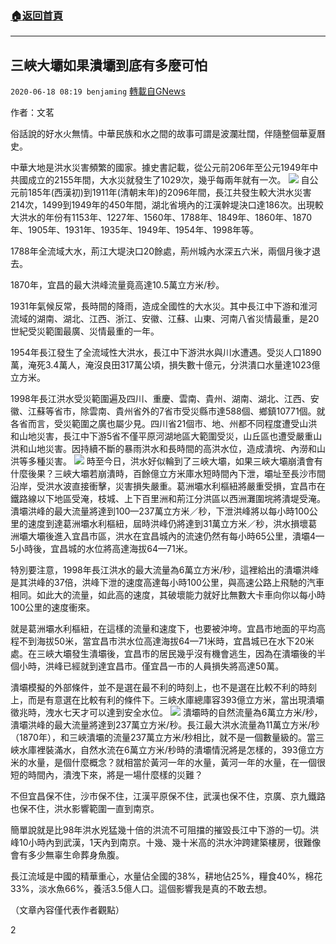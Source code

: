 ###  [:house:返回首頁](https://github.com/ourhimalayas/txt)
---

## 三峽大壩如果潰壩到底有多麼可怕
`2020-06-18 08:19 benjaming` [轉載自GNews](https://gnews.org/zh-hant/237814/)

作者：文茗

俗話說的好水火無情。中華民族和水之間的故事可謂是波瀾壯闊，伴隨整個華夏曆史。

中華大地是洪水災害頻繁的國家。據史書記載，從公元前206年至公元1949年中共國成立的2155年間，大水災就發生了1029次，幾乎每兩年就有一次。
![](https://gnews.org/wp-content/uploads/2020/06/图片1-5.png)
自公元前185年(西漢初)到1911年(清朝末年)的2096年間，長江共發生較大洪水災害214次，1499到1949年的450年間，湖北省境內的江漢幹堤決口達186次。出現較大洪水的年份有1153年、1227年、1560年、1788年、1849年、1860年、1870年、1905年、1931年、1935年、1949年、1954年、1998年等。

1788年全流域大水，荊江大堤決口20餘處，荊州城內水深五六米，兩個月後才退去。

1870年，宜昌的最大洪峰流量竟高達10.5萬立方米/秒。

1931年氣候反常，長時間的降雨，造成全國性的大水災。其中長江中下游和淮河流域的湖南、湖北、江西、浙江、安徽、江蘇、山東、河南八省災情最重，是20世紀受災範圍最廣、災情最重的一年。

1954年長江發生了全流域性大洪水，長江中下游洪水與川水遭遇。受災人口1890萬，淹死3.4萬人，淹沒良田317萬公頃，損失數十億元，分洪潰口水量達1023億立方米。

1998年長江洪水受災範圍遍及四川、重慶、雲南、貴州、湖南、湖北、江西、安徽、江蘇等省市，除雲南、貴州省外的7省市受災縣市達588個、鄉鎮10771個。就各省而言，受災範圍之廣也屬少見。四川省21個市、地、州都不同程度遭受山洪和山地災害，長江中下游5省不僅平原河湖地區大範圍受災，山丘區也遭受嚴重山洪和山地災害。因持續不斷的暴雨洪水和長時間的高洪水位，造成潰垸、內澇和山洪等多種災害。
![](https://gnews.org/wp-content/uploads/2020/06/图片2-4.png)
時至今日，洪水好似輪到了三峽大壩，如果三峽大壩崩潰會有什麼後果？三峽大壩若崩潰時，百餘億立方米庫水短時間內下泄，壩址至長沙市間沿岸，受洪水波直接衝擊，災害損失嚴重。葛洲壩水利樞紐將嚴重受損，宜昌市在鐵路線以下地區受淹，枝城、上下百里洲和荊江分洪區以西洲灘圍垸將潰堤受淹。潰壩洪峰的最大流量將達到100—237萬立方米／秒，下泄洪峰將以每小時100公里的速度到達葛洲壩水利樞紐，屆時洪峰仍將達到31萬立方米／秒，洪水損壞葛洲壩大壩後進入宜昌市區，洪水在宜昌城內的流速仍然有每小時65公里，潰壩4—5小時後，宜昌城的水位將高達海拔64—71米。

特別要注意，1998年長江洪水的最大流量為6萬立方米/秒，這裡給出的潰壩洪峰是其洪峰的37倍，洪峰下泄的速度高達每小時100公里，與高速公路上飛馳的汽車相同。如此大的流量，如此高的速度，其破壞能力就好比無數大卡車向你以每小時100公里的速度衝來。

就是葛洲壩水利樞紐，在這樣的流量和速度下，也要被沖垮。宜昌市地面的平均高程不到海拔50米，當宜昌市洪水位高達海拔64—71米時，宜昌城已在水下20米處。在三峽大壩發生潰壩後，宜昌市的居民幾乎沒有機會逃生，因為在潰壩後的半個小時，洪峰已經就到達宜昌市。僅宜昌一市的人員損失將高達50萬。

潰壩模擬的外部條件，並不是選在最不利的時刻上，也不是選在比較不利的時刻上，而是有意選在比較有利的條件下。三峽水庫總庫容393億立方米，當出現潰壩徵兆時，洩水七天才可以達到安全水位。
![](https://gnews.org/wp-content/uploads/2020/06/图片3-3.png)
潰壩時的自然流量為6萬立方米/秒，潰壩洪峰的最大流量將達到237萬立方米/秒。長江最大洪水流量為11萬立方米/秒（1870年），和三峽潰壩的流量237萬立方米/秒相比，就不是一個數量級的。當三峽水庫裡裝滿水，自然水流在6萬立方米/秒時的潰壩情況將是怎樣的，393億立方米的水量，是個什麼概念？就相當於黃河一年的水量，黃河一年的水量，在一個很短的時間內，潰洩下來，將是一場什麼樣的災難？

不但宜昌保不住，沙市保不住，江漢平原保不住，武漢也保不住，京廣、京九鐵路也保不住，洪水影響範圍一直到南京。

簡單說就是比98年洪水兇猛幾十倍的洪流不可阻擋的摧毀長江中下游的一切。洪峰10小時內到武漢，1天內到南京。十幾、幾十米高的洪水沖跨建築樓房，很難像會有多少無辜生命葬身魚腹。

長江流域是中國的精華重心，水量佔全國的38%，耕地佔25%，糧食40%，棉花33%，淡水魚66%，養活3.5億人口。這個影響我是真的不敢去想。

（文章內容僅代表作者觀點）

2
